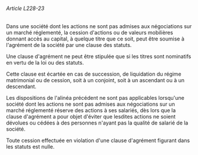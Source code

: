 ###### Article L228-23

Dans une société dont les actions ne sont pas admises aux négociations sur un marché réglementé, la cession d'actions ou de valeurs mobilières donnant accès au capital, à quelque titre que ce soit, peut être soumise à l'agrément de la société par une clause des statuts.

Une clause d'agrément ne peut être stipulée que si les titres sont nominatifs en vertu de la loi ou des statuts.

Cette clause est écartée en cas de succession, de liquidation du régime matrimonial ou de cession, soit à un conjoint, soit à un ascendant ou à un descendant.

Les dispositions de l'alinéa précédent ne sont pas applicables lorsqu'une société dont les actions ne sont pas admises aux négociations sur un marché réglementé réserve des actions à ses salariés, dès lors que la clause d'agrément a pour objet d'éviter que lesdites actions ne soient dévolues ou cédées à des personnes n'ayant pas la qualité de salarié de la société.

Toute cession effectuée en violation d'une clause d'agrément figurant dans les statuts est nulle.

